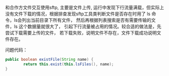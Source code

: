 和合作方文件交互使用sftp, 主要是文件上传, 运行中发现下行流量满载，但实际上没有文件下载的情况，根据排查发现sftp工具类判断文件是否存在时用了 ls 命令，ls会列出当前目录下所有文件， 然后再根据列表搜索是否有需要传输的文件，ls 这个数据量就很大了， 引起下行流量被占用的情况。较合适的做法是，先尝试下载需要上传的文件， 若下载失败，说明文件不存在，文件下载成功说明文件存在。

问题代码：
```java
public boolean existFile(String name) {
        return this.exist(this.lsFiles(), name);
}
```
